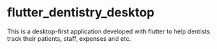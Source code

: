 # flutter_dentistry_desktop
This is a desktop-first application developed with flutter to help dentists track their patients, staff, expenses and etc.

